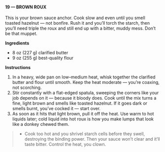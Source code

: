 #### 19 — BROWN ROUX

This is your brown sauce anchor. Cook slow and even until you smell toasted hazelnut — not bonfire. Rush it and you’ll torch the starch, then you’ll need triple the roux and still end up with a bitter, muddy mess. Don’t be that muppet.

**Ingredients**

- 8 oz (227 g) clarified butter
- 9 oz (255 g) best-quality flour

**Instructions**

1. In a heavy, wide pan on low–medium heat, whisk together the clarified butter and flour until smooth. Keep the heat moderate — you’re coaxing, not scorching.
2. Stir constantly with a flat-edged spatula, sweeping the corners like your job depends on it — because it bloody does. Cook until the mix turns a fine, light brown and smells like toasted hazelnut. If it goes dark or smells burnt, you’ve cocked it — start over.
3. As soon as it hits that light brown, pull it off the heat. Use warm to hot liquids later; cold liquid into hot roux is how you make lumps that look like a donkey chewed them.

> - Cook too hot and you shrivel starch cells before they swell, destroying the binding power. Then your sauce won’t clear and it’ll taste bitter. Control the heat, you clown.
